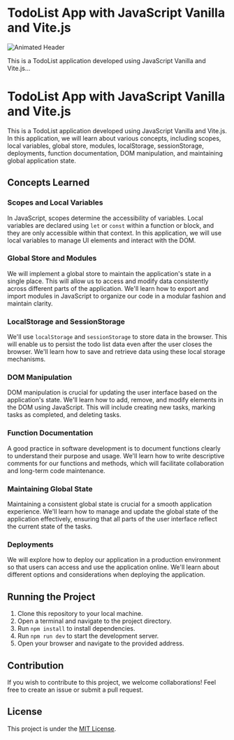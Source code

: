# TodoList App with JavaScript Vanilla and Vite.js

![Animated Header](header-animation.gif)

This is a TodoList application developed using JavaScript Vanilla and Vite.js...


# TodoList App with JavaScript Vanilla and Vite.js

This is a TodoList application developed using JavaScript Vanilla and Vite.js. In this application, we will learn about various concepts, including scopes, local variables, global store, modules, localStorage, sessionStorage, deployments, function documentation, DOM manipulation, and maintaining global application state.

## Concepts Learned

### Scopes and Local Variables

In JavaScript, scopes determine the accessibility of variables. Local variables are declared using `let` or `const` within a function or block, and they are only accessible within that context. In this application, we will use local variables to manage UI elements and interact with the DOM.

### Global Store and Modules

We will implement a global store to maintain the application's state in a single place. This will allow us to access and modify data consistently across different parts of the application. We'll learn how to export and import modules in JavaScript to organize our code in a modular fashion and maintain clarity.

### LocalStorage and SessionStorage

We'll use `localStorage` and `sessionStorage` to store data in the browser. This will enable us to persist the todo list data even after the user closes the browser. We'll learn how to save and retrieve data using these local storage mechanisms.

### DOM Manipulation

DOM manipulation is crucial for updating the user interface based on the application's state. We'll learn how to add, remove, and modify elements in the DOM using JavaScript. This will include creating new tasks, marking tasks as completed, and deleting tasks.

### Function Documentation

A good practice in software development is to document functions clearly to understand their purpose and usage. We'll learn how to write descriptive comments for our functions and methods, which will facilitate collaboration and long-term code maintenance.

### Maintaining Global State

Maintaining a consistent global state is crucial for a smooth application experience. We'll learn how to manage and update the global state of the application effectively, ensuring that all parts of the user interface reflect the current state of the tasks.

### Deployments

We will explore how to deploy our application in a production environment so that users can access and use the application online. We'll learn about different options and considerations when deploying the application.

## Running the Project

1. Clone this repository to your local machine.
2. Open a terminal and navigate to the project directory.
3. Run `npm install` to install dependencies.
4. Run `npm run dev` to start the development server.
5. Open your browser and navigate to the provided address.

## Contribution

If you wish to contribute to this project, we welcome collaborations! Feel free to create an issue or submit a pull request.

## License

This project is under the [MIT License](LICENSE).
